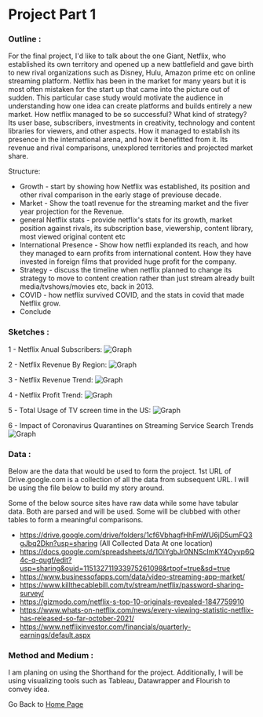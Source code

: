 # Project Part 1

### Outline : 
For the final project, I'd like to talk about the one Giant, Netflix, who established its own territory and opened up a new battlefield and gave birth to new rival organizations such as Disney, Hulu, Amazon prime etc on online streaming platform. Netflix has been in the market for many years but it is most often mistaken for the start up that came into the picture out of sudden. This particular case study would motivate the audience in understanding how one idea can create platforms and builds entirely a new market. How netflix managed to be so successful? What kind of strategy? Its user base, subscribers, investments in creativity, technology and content libraries for viewers, and other aspects. How it managed to establish its presence in the international arena, and how it benefitted from it. Its revenue and rival comparisons, unexplored territories and projected market share.

Structure:
- Growth - start by showing how Netflix was established, its position and other rival comparison in the early stage of previouse decade.
- Market - Show the toatl revenue for the streaming market and the fiver year projection for the Revenue.
- general Netflix stats - provide netflix's stats for its growth, market position against rivals, its subscription base, viewership, content library, most viewed original content etc
- International Presence - Show how netfli explanded its reach, and how they managed to earn profits from international content. How they have invested in foreign films that provided huge profit for the company.
-  Strategy - discuss the timeline when netflix planned to change its strategy to move to content creation rather than just stream already built media/tvshows/movies etc, back in 2013.
-  COVID - how netflix survived COVID, and the stats in covid that made Netflix grow.
-  Conclude


### Sketches :

1 - Netflix Anual Subscribers:
![Graph](/ProjectPart1-1.png)

2 - Netflix Revenue By Region:
![Graph](/ProjectPart1-2.png)


3 - Netflix Revenue Trend:
![Graph](/ProjectPart1-3.png)


4 - Netflix Profit Trend:
![Graph](/ProjectPart1-4.png)


5 - Total Usage of TV screen time in the US:
![Graph](/ProjectPart1-5.png)


6 - Impact of Coronavirus Quarantines on Streaming Service Search Trends
![Graph](/ProjectPart1-6.png)



### Data : 
Below are the data that would be used to form the project. 1st URL of Drive.google.com is a collection of all the data from subsequent URL. I will be using the file below to build my story around.

Some of the below source sites have raw data while some have tabular data. Both are parsed and will be used. Some will be clubbed with other tables to form a meaningful comparisons.

- https://drive.google.com/drive/folders/1cf6VbhagfHhFmWU6jD5umFQ3gJbq2Dkn?usp=sharing (All Collected Data At one location)
- https://docs.google.com/spreadsheets/d/1OiYgbJr0NNSclmKY4Oyvp6Q4c-q-qugf/edit?usp=sharing&ouid=115132711933975261098&rtpof=true&sd=true
- https://www.businessofapps.com/data/video-streaming-app-market/
- https://www.killthecablebill.com/tv/stream/netflix/password-sharing-survey/
- https://gizmodo.com/netflix-s-top-10-originals-revealed-1847759910
- https://www.whats-on-netflix.com/news/every-viewing-statistic-netflix-has-released-so-far-october-2021/
- https://www.netflixinvestor.com/financials/quarterly-earnings/default.aspx


### Method and Medium :

I am planing on using the Shorthand for the project. Additionally, I will be using visualizing tools such as Tableau, Datawrapper and Flourish to convey idea. 

Go Back to [Home Page](/README.md)

